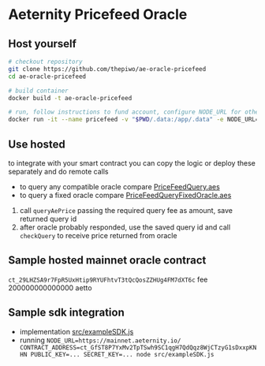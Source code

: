 # Aeternity Pricefeed Oracle

## Host yourself

```bash
# checkout repository
git clone https://github.com/thepiwo/ae-oracle-pricefeed
cd ae-oracle-pricefeed

# build container
docker build -t ae-oracle-pricefeed

# run, follow instructions to fund account, configure NODE_URL for other aeternity node
docker run -it --name pricefeed -v "$PWD/.data:/app/.data" -e NODE_URL=https://testnet.aeternity.io/ ae-oracle-pricefeed
```

## Use hosted

to integrate with your smart contract you can copy the logic or deploy these separately and do remote calls

 - to query any compatible oracle compare [PriceFeedQuery.aes](./PriceFeedQuery.aes) 
 - to query a fixed oracle compare [PriceFeedQueryFixedOracle.aes](./PriceFeedQueryFixedOracle.aes) 

1. call `queryAePrice` passing the required query fee as amount, save returned query id
2. after oracle probably responded, use the saved query id and call `checkQuery` to receive price returned from oracle

## Sample hosted mainnet oracle contract
`ct_29LHZSA9r7FpR5UxHtip9RYUFhtvT3tQcQosZZHUg4FM7dXT6c` fee 200000000000000 aetto

## Sample sdk integration
 - implementation [src/exampleSDK.js](./src/exampleSDK.js) 
 - running `NODE_URL=https://mainnet.aeternity.io/ CONTRACT_ADDRESS=ct_GfST8P7YxMv2TpTSwh9SC1qgH7QdQqz8WjCTzyG1sDxxpKNHN PUBLIC_KEY=... SECRET_KEY=... node src/exampleSDK.js`
